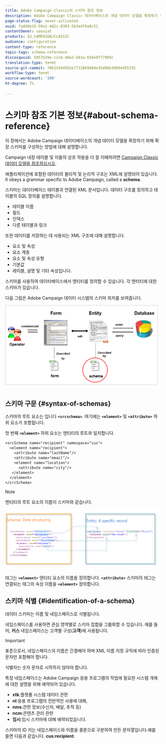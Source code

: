 ```yaml
---
title: Adobe Campaign Classic의 스키마 참조 정보
description: Adobe Campaign Classic 데이터베이스의 개념 데이터 모델을 확장하기 위해 확장 스키마를 구성하는 방법을 알아봅니다.
page-status-flag: never-activated
uuid: faddde15-59a1-4d2c-8303-5b3e470a0c51
contentOwner: sauviat
products: SG_CAMPAIGN/CLASSIC
audience: configuration
content-type: reference
topic-tags: schema-reference
discoiquuid: 5957b39e-c2c6-40a2-b81a-656e9ff7989c
translation-type: tm+mt
source-git-commit: 70b143445b2e77128b9404e35d96b39694d55335
workflow-type: tm+mt
source-wordcount: '399'
ht-degree: 7%

---
```



# 스키마 참조 기본 정보{#about-schema-reference}

이 장에서는 Adobe Campaign 데이터베이스의 개념 데이터 모델을 확장하기 위해 확장 스키마를 구성하는 방법에 대해 설명합니다.

Campaign 내장 테이블 및 이들의 상호 작용을 더 잘 이해하려면 [Campaign Classic 데이터 모델을 참조하십시오](https://helpx.adobe.com/kr/campaign/kb/acc-datamodel.html).

애플리케이션에 포함된 데이터의 물리적 및 논리적 구조는 XML에 설명되어 있습니다. It obeys a grammar specific to Adobe Campaign, called a **schema**.

스키마는 데이터베이스 테이블과 연결된 XML 문서입니다. 데이터 구조를 정의하고 테이블의 SQL 정의를 설명합니다.

* 테이블 이름
* 필드
* 인덱스
* 다른 테이블과 링크

또한 데이터를 저장하는 데 사용되는 XML 구조에 대해 설명합니다.

* 요소 및 속성
* 요소 계층
* 요소 및 속성 유형
* 기본값
* 레이블, 설명 및 기타 속성입니다.

스키마를 사용하여 데이터베이스에서 엔티티를 정의할 수 있습니다. 각 엔터티에 대한 스키마가 있습니다.

다음 그림은 Adobe Campaign 데이터 시스템의 스키마 위치를 보여줍니다.

![](assets/reference_schema_intro.png)

## 스키마 구문 {#syntax-of-schemas}

스키마의 루트 요소는 입니다 **`<srcschema>`**. 여기에는 **`<element>`** 및 **`<attribute>`** 하위 요소가 포함됩니다.

첫 번째 **`<element>`** 하위 요소는 엔티티의 루트와 일치합니다.

```
<srcSchema name="recipient" namespace="cus">
  <element name="recipient">  
    <attribute name="lastName"/>
    <attribute name="email"/>
    <element name="location">
      <attribute name="city"/>
   </element>
  </element>
</srcSchema>
```

>[!NOTE]
>
>엔티티의 루트 요소의 이름이 스키마와 같습니다.

![](assets/s_ncs_configuration_schema_and_entity.png)

태그는 **`<element>`** 엔티티 요소의 이름을 정의합니다. **`<attribute>`** 스키마의 태그는 연결되는 태그의 속성 이름을 **`<element>`** 정의합니다.

## 스키마 식별 {#identification-of-a-schema}

데이터 스키마는 이름 및 네임스페이스로 식별됩니다.

네임스페이스를 사용하면 관심 영역별로 스키마 집합을 그룹화할 수 있습니다. 예를 들어, **커스** 네임스페이스는 고객별 구성(**고객**)에 사용됩니다.

>[!IMPORTANT]
>
>표준으로서, 네임스페이스의 이름은 간결해야 하며 XML 이름 지정 규칙에 따라 인증된 문자만 포함해야 합니다.
>
>식별자는 숫자 문자로 시작하지 않아야 합니다.

특정 네임스페이스는 Adobe Campaign 응용 프로그램의 작업에 필요한 시스템 개체에 대한 설명을 위해 예약되어 있습니다.

* **xtk**:플랫폼 시스템 데이터 관련
* **nl**:응용 프로그램의 전반적인 사용에 대해,
* **nms**:관련 정보(수신자, 배달, 추적 등)
* **ncm**:콘텐츠 관리 관련
* **임시**:임시 스키마에 대해 예약되었습니다.

스키마의 ID 키는 네임스페이스와 이름을 콜론으로 구분하여 만든 문자열입니다.예를 들면 다음과 같습니다. **cus:recipient**.
